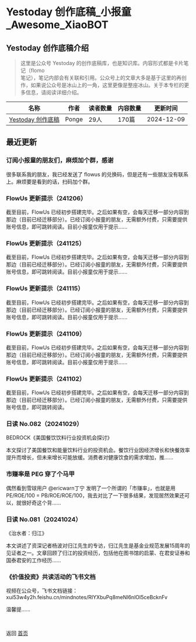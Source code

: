 # Yestoday 创作底稿_小报童_Awesome_XiaoBOT

## Yestoday 创作底稿介绍
> 这里是公众号 Yestoday 的创作底稿库，也是知识库。内容形式都是卡片笔记（flomo  
笔记），笔记内部会有关联和引用。公众号上的文章大多是基于这里的再创作，如果说公众号是冰山上的一角，这里更像是整座冰山。关于本专栏的更多信息，请阅读详细介绍。  
  


|名称|作者|读者数量|内容数量|更新时间|
|---|---|---|---|---|
|[Yestoday 创作底稿](https://xiaobot.net/p/yestoday?refer=0b133df9-27dc-423b-8101-639049001c13)|Ponge|29人|170篇|2024-12-09|

## 最近更新
### 订阅小报童的朋友们，麻烦加个群，感谢

很多联系我的朋友，我已经发送了 flowus 的兑换码，但是还有一些朋友没有联系上。麻烦要是看到的话，扫码加个群。

### FlowUs 更新提示（241206）

截至目前，FlowUs
已经初步搭建完毕。之后如果有空，会每天迁移一部分内容到那边（目前已经迁移部分）。已经订阅小报童的朋友，无需额外付费，只需要提供账号信息，即可跳转阅读。目前小报童仅用于提示......

### FlowUs 更新提示（241125）

截至目前，FlowUs
已经初步搭建完毕。之后如果有空，会每天迁移一部分内容到那边（目前已经迁移部分）。已经订阅小报童的朋友，无需额外付费，只需要提供账号信息，即可跳转阅读。目前小报童仅用于提示......

### FlowUs 更新提示（241115）

截至目前，FlowUs
已经初步搭建完毕。之后如果有空，会每天迁移一部分内容到那边（目前已经迁移部分）。已经订阅小报童的朋友，无需额外付费，只需要提供账号信息，即可跳转阅读。目前小报童仅用于提示......

### FlowUs 更新提示（241109）

截至目前，FlowUs
已经初步搭建完毕。之后如果有空，会每天迁移一部分内容到那边（目前已经迁移部分）。已经订阅小报童的朋友，无需额外付费，只需要提供账号信息，即可跳转阅读。目前小报童仅用于提示......

### FlowUs 更新提示（241102）

截至目前，FlowUs
已经初步搭建完毕。之后如果有空，会每天迁移一部分内容到那边（目前已经迁移部分）。已经订阅小报童的朋友，无需额外付费，只需要提供账号信息，即可跳转阅读。

### 日读 No.082（20241029）

BEDROCK《美国餐饮饮料行业投资机会探讨》

本文探讨了美国餐饮和能量饮料行业的投资机会。餐饮行业因经济增长和快餐效率提升而增长，但未来增长可能放缓。消费者对健康饮食的需求增加，推......

### 市赚率是 PEG 穿了个马甲

偶然看到雪球用户 @ericwarn丁宁 发明了一个所谓的「市赚率」，也就是用 PE/ROE/100 =
PB/ROE/ROE/100，我去对比了一下很多结果，发现居然效果还可以，就很好奇这个背......

### 日读 No.081（20241024）

《治水者：归江》

本文讲述了资深记者杨波对归江先生的专访，归江先生是基金业规范发展15周年的见证者之一。文章回顾了归江的投资经历，包括他在图书馆的启蒙、在君安证券和国泰君安的工作经历......

### 《价值投资》共读活动的飞书文档

视频在公众号，飞书文档链接：xui53w4y2h.feishu.cn/mindnotes/RIYXbuPq8meNl6nlOI5ceBcknFv

温馨提......


<a href="https://github.com/Reno9527/awesome-xiaobot" style="color: white; text-decoration: none;">awesome-xiaobot</a>

返回 [首页](../README.md)
